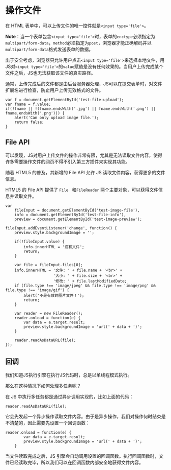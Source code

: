 # 操作文件

在 HTML 表单中，可以上传文件的唯一控件就是`<input type='file'>`。



**Note**：当一个表单包含`<input type='file'>`时，表单的`enctype`必须指定为`multipart/form-data`，`method`必须指定为`post`，浏览器才能正确解码并以`multipart/form-data`格式发送表单的数据。



出于安全考虑，浏览器只允许用户点击`<input type='file'>`来选择本地文件，用JS对`<input type='file'>`的`value`赋值是没有任何效果的。当用户上传完成某个文件之后，JS也无法获取该文件的真实路径。

通常，上传完成后的文件都是由后台服务器处理，JS可以在提交表单时，对文件扩展名进行检查，防止用户上传无效格式的文件。

```
var f = document.getElementById('test-file-upload');
var fname = f.value;
if(!fname || !(fname.endsWith('.jpg') || fname.endsWith('.png') || fname.endsWith('.png'))) {
    alert('Can only upload image file.');
    return false;
}
```



## File API

可以发现，JS对用户上传文件的操作非常有限，尤其是无法读取文件内容，使得许多需要操作文件的网页不得不引入第三方插件来实现其功能。

随着 HTML5 的普及，其新增的 File API 允许 JS 读取文件内容，获得更多的文件信息。

HTML5 的 File API 提供了 `File ` 和`FileReader` 两个主要对象，可以获得文件信息并读取文件。

```
var 
    fileInput = document.getElementById('test-image-file'),
    info = document.getElementById('test-file-info'),
    preview = document.getElementById('test-image-preview');

fileInput.addEventListener('change', function() {
    preview.style.backgroundImage = '';

    if(!fileInput.value) {
        info.innerHTML = '没有文件';
        return;
    }

    var file = fileInput.files[0];
    info.innerHTML = '文件: ' + file.name + '<br>' +
                     '大小: ' + file.size + '<br>' +
                     '修改: ' + file.lastModifiedDate;
    if (file.type !== 'image/jpeg' && file.type !== 'image/png' && file.type !== 'image/gif') {
        alert('不是有效的图片文件！');
        return;
    }

    var reader = new FileReader();
    reader.onload = function(e) {
        var data = e.target.result;
        preview.style.backgroundImage = 'url(' + data + ')';
    }

    reader.readAsDataURL(file);
});
```



## 回调

我们知道JS执行引擎在执行JS代码时，总是以单线程模式执行。

那么在这种情况下如何处理多任务呢？

在 JS 中执行多任务都是通过异步调用实现的，比如上面的代码：

```
reader.readAsDataURL(file);
```

它会先发起一个异步操作读取文件内容。由于是异步操作，我们对操作何时结束是不清楚的，因此需要先设置一个回调函数：

```
reader.onload = function(e) {
        var data = e.target.result;
        preview.style.backgroundImage = 'url(' + data + ')';
    }
```

当文件读取完成之后，JS 引擎会自动调用设置的回调函数。执行回调函数时，文件已经读取完毕，所以我们可以在回调函数内部安全地获得文件内容。